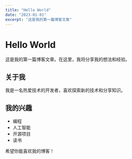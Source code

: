 ```yaml
---
title: "Hello World"
date: "2023-01-01"
excerpt: "这是我的第一篇博客文章"
---
```


# Hello World

这是我的第一篇博客文章。在这里，我将分享我的想法和经验。

## 关于我

我是一名热爱技术的开发者，喜欢探索新的技术和分享知识。

## 我的兴趣

- 编程
- 人工智能
- 开源项目
- 读书

希望你能喜欢我的博客！ 